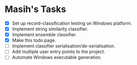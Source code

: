  
# Masih's Tasks
 
- [x] Set up record-classification testing on Windows platform.
- [x] Implement string similarity classifier.
- [x] Implement ensemble classifier.
- [x] Make this todo page.
- [ ] Implement classifier serialisation/de-serialisation.
- [ ] Add multiple user entry points to the project.
- [ ] Automate Windows executable generation.
